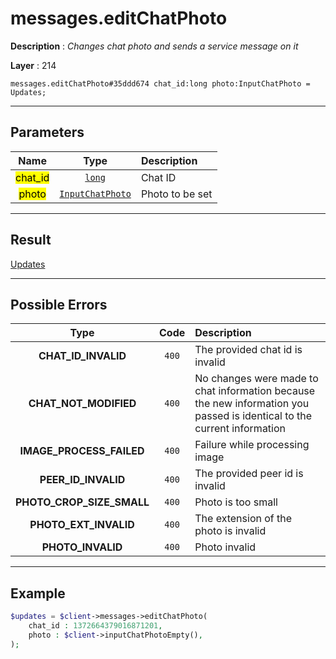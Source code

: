 # messages.editChatPhoto

**Description** : *Changes chat photo and sends a service message on it*

**Layer** : 214

```tl
messages.editChatPhoto#35ddd674 chat_id:long photo:InputChatPhoto = Updates;
```

---

## Parameters

| Name | Type | Description |
| :---: | :---: | :--- |
| <mark>chat_id</mark> | [`long`](type/long) | Chat ID |
| <mark>photo</mark> | [`InputChatPhoto`](type/InputChatPhoto) | Photo to be set |

---

## Result

[Updates](type/Updates)

---

## Possible Errors

| Type | Code | Description |
| :---: | :---: | :--- |
| **CHAT_ID_INVALID** | `400` | The provided chat id is invalid |
| **CHAT_NOT_MODIFIED** | `400` | No changes were made to chat information because the new information you passed is identical to the current information |
| **IMAGE_PROCESS_FAILED** | `400` | Failure while processing image |
| **PEER_ID_INVALID** | `400` | The provided peer id is invalid |
| **PHOTO_CROP_SIZE_SMALL** | `400` | Photo is too small |
| **PHOTO_EXT_INVALID** | `400` | The extension of the photo is invalid |
| **PHOTO_INVALID** | `400` | Photo invalid |

---

## Example

```php
$updates = $client->messages->editChatPhoto(
	chat_id : 1372664379016871201,
	photo : $client->inputChatPhotoEmpty(),
);
```